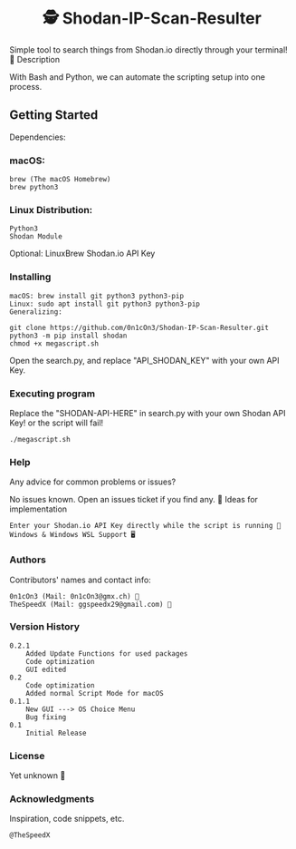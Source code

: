 <h1 align="center">🕵️ Shodan-IP-Scan-Resulter</h1>

Simple tool to search things from Shodan.io directly through your terminal! 🐍
Description

With Bash and Python, we can automate the scripting setup into one process.

## Getting Started
Dependencies:

### macOS:

    brew (The macOS Homebrew)
    brew python3

### Linux Distribution:

    Python3
    Shodan Module

Optional: 
LinuxBrew
Shodan.io API Key


### Installing

    macOS: brew install git python3 python3-pip
    Linux: sudo apt install git python3 python3-pip
    Generalizing:

    git clone https://github.com/0n1cOn3/Shodan-IP-Scan-Resulter.git
    python3 -m pip install shodan
    chmod +x megascript.sh

Open the search.py, and replace "API_SHODAN_KEY" with your own API Key.
### Executing program

Replace the "SHODAN-API-HERE" in search.py with your own Shodan API Key! or the script will fail!

    ./megascript.sh

### Help

Any advice for common problems or issues?

No issues known. Open an issues ticket if you find any. 🚨
Ideas for implementation

    Enter your Shodan.io API Key directly while the script is running 🚀
    Windows & Windows WSL Support 🖥️

### Authors

Contributors' names and contact info:

    0n1cOn3 (Mail: 0n1cOn3@gmx.ch) 👤
    TheSpeedX (Mail: ggspeedx29@gmail.com) 👤

### Version History

    0.2.1
        Added Update Functions for used packages
        Code optimization
        GUI edited
    0.2
        Code optimization
        Added normal Script Mode for macOS
    0.1.1
        New GUI ---> OS Choice Menu
        Bug fixing
    0.1
        Initial Release

### License

Yet unknown 🤔

### Acknowledgments

Inspiration, code snippets, etc.

    @TheSpeedX
